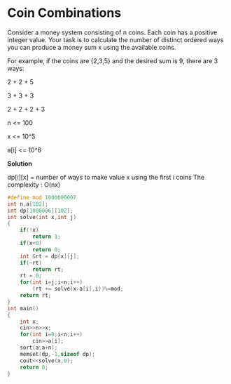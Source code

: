# Coin Combinations

Consider a money system consisting of n coins. 
Each coin has a positive integer value.
Your task is to calculate the number of distinct ordered ways you can produce a money 
sum x using the available coins.
    
For example, if the coins are {2,3,5} and the desired sum is 9, there are 3 ways:

2 + 2 + 5
    
3 + 3 + 3
    
2 + 2 + 2 + 3

n <= 100
    
x <= 10^5

a[i] <= 10^6

**Solution**

dp[i][x] = number of ways to make value x using the first i coins
The complexity : O(nx)
    
```cpp
#define mod 1000000007
int n,a[102];
int dp[1000006][102];
int solve(int x,int j)
{
    if(!x)
        return 1;
    if(x<0)
        return 0;
    int &rt = dp[x][j];
    if(~rt)
        return rt;
    rt = 0;
    for(int i=j;i<n;i++)
        (rt += solve(x-a[i],i))%=mod;
    return rt;
}
int main()
{
    int x;
    cin>>n>>x;
    for(int i=0;i<n;i++)
        cin>>a[i];
    sort(a,a+n);
    memset(dp,-1,sizeof dp);
    cout<<solve(x,0);
    return 0;
}
```
